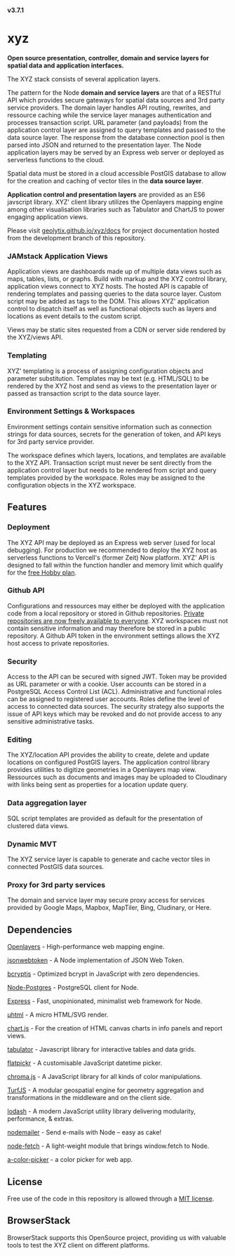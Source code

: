 **v3.7.1**

# xyz

**Open source presentation, controller, domain and service layers for spatial data and application interfaces.**

The XYZ stack consists of several application layers.

The pattern for the Node **domain and service layers** are that of a RESTful API which provides secure gateways for spatial data sources and 3rd party service providers. The domain layer handles API routing, rewrites, and ressource caching while the service layer manages authentication and processes transaction script. URL parameter (and payloads) from the application control layer are assigned to query templates and passed to the data source layer. The response from the database connection pool is then parsed into JSON and returned to the presentation layer. The Node application layers may be served by an Express web server or deployed as serverless functions to the cloud.

Spatial data must be stored in a cloud accessible PostGIS database to allow for the creation and caching of vector tiles in the **data source layer**.

**Application control and presentation layers** are provided as an ES6 javscript library. XYZ' client library utilizes the Openlayers mapping engine among other visualisation libraries such as Tabulator and ChartJS to power engaging application views.

Please visit [geolytix.github.io/xyz/docs](https://geolytix.github.io/xyz/docs) for project documentation hosted from the development branch of this repository.

### JAMstack Application Views

Application views are dashboards made up of multiple data views such as maps, tables, lists, or graphs. Build with markup and the XYZ control library, application views connect to XYZ hosts. The hosted API is capable of rendering templates and passing queries to the data source layer. Custom script may be added as tags to the DOM. This allows XYZ' application control to dispatch itself as well as functional objects such as layers and locations as event details to the custom script.

Views may be static sites requested from a CDN or server side rendered by the XYZ/views API.

### Templating

XYZ' templating is a process of assigning configuration objects and parameter substitution. Templates may be text (e.g. HTML/SQL) to be rendered by the XYZ host and send as views to the presentation layer or passed as transaction script to the data source layer.

### Environment Settings & Workspaces

Environment settings contain sensitive information such as connection strings for data sources, secrets for the generation of token, and API keys for 3rd party service provider.

The workspace defines which layers, locations, and templates are available to the XYZ API. Transaction script must never be sent directly from the application control layer but needs to be rendered from script and query templates provided by the workspace. Roles may be assigned to the configuration objects in the XYZ workspace.

## Features

### Deployment

The XYZ API may be deployed as an Express web server (used for local debugging). For production we recommended to deploy the XYZ host as serverless functions to Vercell's (former Zeit) Now platform. XYZ' API is designed to fall within the function handler and memory limit which qualify for the [free Hobby plan](https://vercel.com/pricing).

### Github API

Configurations and ressources may either be deployed with the application code from a local repository or stored in Github repositories. [Private repositories are now freely available to everyone](https://github.blog/2020-04-14-github-is-now-free-for-teams/). XYZ workspaces must not contain sensitive information and may therefore be stored in a public repository. A Github API token in the environment settings allows the XYZ host access to private repositories.

### Security

Access to the API can be secured with signed JWT. Token may be provided as URL parameter or with a cookie. User accounts can be stored in a PostgreSQL Access Control List (ACL). Administrative and functional roles can be assigned to registered user accounts. Roles define the level of access to connected data sources. The security strategy also supports the issue of API keys which may be revoked and do not provide access to any sensitive administrative tasks.

### Editing

The XYZ/location API provides the ability to create, delete and update locations on configured PostGIS layers. The application control library provides utilities to digitize geometries in a Openlayers map view. Ressources such as documents and images may be uploaded to Cloudinary with links being sent as properties for a location update query.

### Data aggregation layer

SQL script templates are provided as default for the presentation of clustered data views.

### Dynamic MVT

The XYZ service layer is capable to generate and cache vector tiles in connected PostGIS data sources.

### Proxy for 3rd party services

The domain and service layer may secure proxy access for services provided by Google Maps, Mapbox, MapTiler, Bing, Cludinary, or Here.

## Dependencies

[Openlayers](https://github.com/openlayers/openlayers) - High-performance web mapping engine.

[jsonwebtoken](https://www.npmjs.com/package/jsonwebtoken) - A Node implementation of JSON Web Token.

[bcryptjs](https://www.npmjs.com/package/bcryptjs) - Optimized bcrypt in JavaScript with zero dependencies.

[Node-Postgres](https://github.com/brianc/node-postgres) - PostgreSQL client for Node.

[Express](https://www.npmjs.com/package/express) - Fast, unopinionated, minimalist web framework for Node.

[µhtml](https://github.com/WebReflection/uhtml) - A micro HTML/SVG render.

[chart.js](https://github.com/chartjs/Chart.js) - For the creation of HTML canvas charts in info panels and report views.

[tabulator](https://github.com/olifolkerd/tabulator) - Javascript library for interactive tables and data grids.

[flatpickr](https://www.npmjs.com/package/flatpickr) - A customisable JavaScript datetime picker.

[chroma.js](https://github.com/gka/chroma.js) - A JavaScript library for all kinds of color manipulations.

[TurfJS](https://github.com/Turfjs/turf) - A modular geospatial engine for geometry aggregation and transformations in the middleware and on the client side.

[lodash](https://github.com/lodash/lodash) - A modern JavaScript utility library delivering modularity, performance, & extras.

[nodemailer](https://github.com/nodemailer/nodemailer) - Send e-mails with Node – easy as cake!

[node-fetch](https://github.com/bitinn/node-fetch) - A light-weight module that brings window.fetch to Node.

[a-color-picker](https://narsenico.github.io/a-color-picker/) - a color picker for web app.


## License

Free use of the code in this repository is allowed through a [MIT license](https://github.com/GEOLYTIX/xyz/blob/master/LICENSE).


## BrowserStack

BrowserStack supports this OpenSource project, providing us with valuable tools to test the XYZ client on different platforms.

